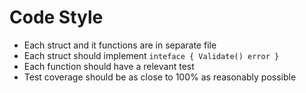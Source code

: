 # Code Style

- Each struct and it functions are in separate file
- Each struct should implement `inteface { Validate() error }`
- Each function should have a relevant test
- Test coverage should be as close to 100% as reasonably possible
